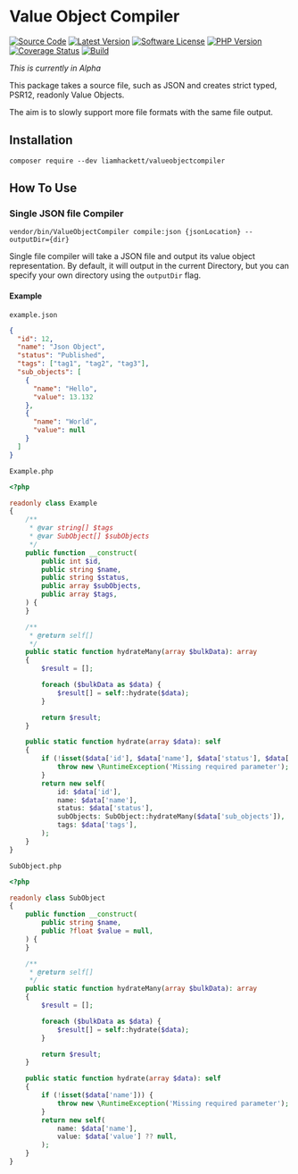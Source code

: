 # Value Object Compiler

[![Source Code][badge-source]][source]
[![Latest Version][badge-release]][release]
[![Software License][badge-license]][license]
[![PHP Version][badge-php]][php]
[![Coverage Status][badge-coverage]][coverage]
[![Build][badge-build]][build]

*This is currently in Alpha*

This package takes a source file, such as JSON and creates strict typed, PSR12, readonly Value Objects.

The aim is to slowly support more file formats with the same file output. 

## Installation

`composer require --dev liamhackett/valueobjectcompiler`

## How To Use

### Single JSON file Compiler

`vendor/bin/ValueObjectCompiler compile:json {jsonLocation} --outputDir={dir}`

Single file compiler will take a JSON file and output its value object representation. By default, it will output in the current Directory, but you can specify your own directory using the `outputDir` flag.

#### Example
`example.json`
```json 
{
  "id": 12,
  "name": "Json Object",
  "status": "Published",
  "tags": ["tag1", "tag2", "tag3"],
  "sub_objects": [
    {
      "name": "Hello", 
      "value": 13.132
    },
    {
      "name": "World",
      "value": null
    }
  ]
}
```

`Example.php`
```php
<?php

readonly class Example
{
    /**
     * @var string[] $tags
     * @var SubObject[] $subObjects
     */
    public function __construct(
        public int $id,
        public string $name,
        public string $status,
        public array $subObjects,
        public array $tags,
    ) {
    }

    /**
     * @return self[]
     */
    public static function hydrateMany(array $bulkData): array
    {
        $result = [];

        foreach ($bulkData as $data) {
            $result[] = self::hydrate($data);
        }

        return $result;
    }

    public static function hydrate(array $data): self
    {
        if (!isset($data['id'], $data['name'], $data['status'], $data['sub_objects'], $data['tags'])) {
            throw new \RuntimeException('Missing required parameter');
        }
        return new self(
            id: $data['id'],
            name: $data['name'],
            status: $data['status'],
            subObjects: SubObject::hydrateMany($data['sub_objects']),
            tags: $data['tags'],
        );
    }
}
```
`SubObject.php`
```php
<?php

readonly class SubObject
{
    public function __construct(
        public string $name,
        public ?float $value = null,
    ) {
    }

    /**
     * @return self[]
     */
    public static function hydrateMany(array $bulkData): array
    {
        $result = [];

        foreach ($bulkData as $data) {
            $result[] = self::hydrate($data);
        }

        return $result;
    }

    public static function hydrate(array $data): self
    {
        if (!isset($data['name'])) {
            throw new \RuntimeException('Missing required parameter');
        }
        return new self(
            name: $data['name'],
            value: $data['value'] ?? null,
        );
    }
}
```
[badge-source]: https://img.shields.io/badge/source-liamhackett/valueobjectcompiler-blue.svg?style=flat-square
[badge-release]: https://img.shields.io/packagist/v/liamhackett/valueobjectcompiler.svg?style=flat-square&label=release
[badge-license]: https://img.shields.io/packagist/l/liamhackett/valueobjectcompiler.svg?style=flat-square
[badge-php]: https://img.shields.io/packagist/php-v/liamhackett/valueobjectcompiler.svg?style=flat-square
[badge-coverage]: https://img.shields.io/coveralls/github/liamh101/value-object-compiler/master.svg?style=flat-square
[badge-build]: https://img.shields.io/github/actions/workflow/status/liamh101/value-object-compiler/actions.yml?style=flat-square

[source]: https://github.com/liamh101/value-object-compiler
[release]: https://packagist.org/packages/liamhackett/valueobjectcompiler
[php]: https://php.net
[composer]: http://getcomposer.org/
[conduct]: https://github.com/liamh101/value-object-compiler/blob/master/.github/CODE_OF_CONDUCT.md
[license]: https://github.com/liamh101/value-object-compiler/blob/master/LICENSE
[coverage]: https://coveralls.io/repos/github/liamh101/value-object-compiler?branch=master
[build]: https://github.com/liamh101/value-object-compiler/actions?query=event%3Apush+workflow%3ABuild+branch%3Amaster
